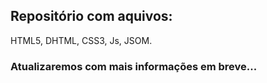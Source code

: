 ## Repositório com aquivos:

<p> HTML5, DHTML, CSS3, Js, JSOM.

### Atualizaremos com mais informações em breve...